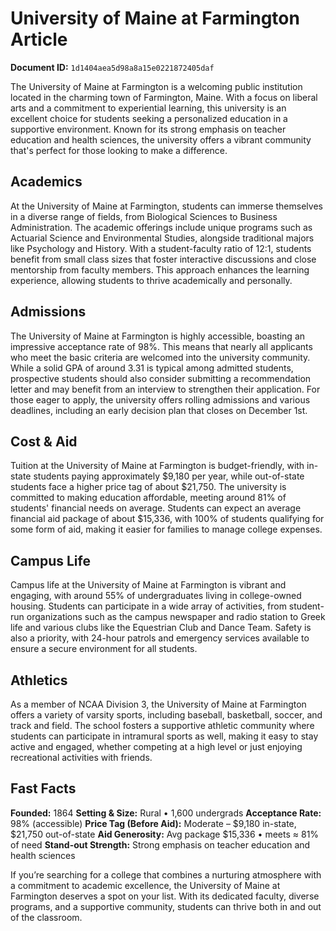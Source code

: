 # University of Maine at Farmington Article

**Document ID:** `1d1404aea5d98a8a15e0221872405daf`

The University of Maine at Farmington is a welcoming public institution located in the charming town of Farmington, Maine. With a focus on liberal arts and a commitment to experiential learning, this university is an excellent choice for students seeking a personalized education in a supportive environment. Known for its strong emphasis on teacher education and health sciences, the university offers a vibrant community that's perfect for those looking to make a difference.

## Academics
At the University of Maine at Farmington, students can immerse themselves in a diverse range of fields, from Biological Sciences to Business Administration. The academic offerings include unique programs such as Actuarial Science and Environmental Studies, alongside traditional majors like Psychology and History. With a student-faculty ratio of 12:1, students benefit from small class sizes that foster interactive discussions and close mentorship from faculty members. This approach enhances the learning experience, allowing students to thrive academically and personally.

## Admissions
The University of Maine at Farmington is highly accessible, boasting an impressive acceptance rate of 98%. This means that nearly all applicants who meet the basic criteria are welcomed into the university community. While a solid GPA of around 3.31 is typical among admitted students, prospective students should also consider submitting a recommendation letter and may benefit from an interview to strengthen their application. For those eager to apply, the university offers rolling admissions and various deadlines, including an early decision plan that closes on December 1st.

## Cost & Aid
Tuition at the University of Maine at Farmington is budget-friendly, with in-state students paying approximately $9,180 per year, while out-of-state students face a higher price tag of about $21,750. The university is committed to making education affordable, meeting around 81% of students' financial needs on average. Students can expect an average financial aid package of about $15,336, with 100% of students qualifying for some form of aid, making it easier for families to manage college expenses.

## Campus Life
Campus life at the University of Maine at Farmington is vibrant and engaging, with around 55% of undergraduates living in college-owned housing. Students can participate in a wide array of activities, from student-run organizations such as the campus newspaper and radio station to Greek life and various clubs like the Equestrian Club and Dance Team. Safety is also a priority, with 24-hour patrols and emergency services available to ensure a secure environment for all students.

## Athletics
As a member of NCAA Division 3, the University of Maine at Farmington offers a variety of varsity sports, including baseball, basketball, soccer, and track and field. The school fosters a supportive athletic community where students can participate in intramural sports as well, making it easy to stay active and engaged, whether competing at a high level or just enjoying recreational activities with friends.

## Fast Facts
**Founded:** 1864
**Setting & Size:** Rural • 1,600 undergrads
**Acceptance Rate:** 98% (accessible)
**Price Tag (Before Aid):** Moderate – $9,180 in-state, $21,750 out-of-state
**Aid Generosity:** Avg package $15,336 • meets ≈ 81% of need
**Stand-out Strength:** Strong emphasis on teacher education and health sciences

If you’re searching for a college that combines a nurturing atmosphere with a commitment to academic excellence, the University of Maine at Farmington deserves a spot on your list. With its dedicated faculty, diverse programs, and a supportive community, students can thrive both in and out of the classroom.
